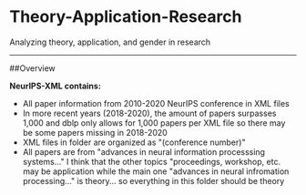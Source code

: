 # Theory-Application-Research

Analyzing theory, application, and gender in research
________________________________________

##Overview

**NeurIPS-XML contains:**

- All paper information from 2010-2020 NeurIPS conference in XML files
- In more recent years (2018-2020), the amount of papers surpasses 1,000 and dblp only allows for 1,000 papers per XML file so there may be some papers missing in 2018-2020
- XML files in folder are organized as "(conference number)"
- All papers are from "advances in neural information processsing systems..." I think that the other topics "proceedings, workshop, etc. may be application while the main one "advances in neural infromation processing..." is theory... so everything in this folder should be theory

